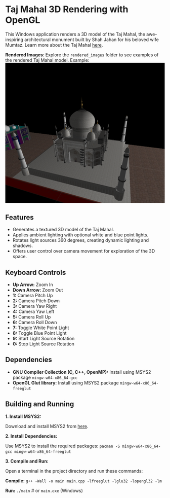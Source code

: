 # Taj Mahal 3D Rendering with OpenGL

This Windows application renders a 3D model of the Taj Mahal, the awe-inspiring architectural monument built by Shah Jahan for his beloved wife Mumtaz. Learn more about the Taj Mahal [here](https://en.wikipedia.org/wiki/Taj_Mahal).

**Rendered Images**: Explore the `rendered_images` folder to see examples of the rendered Taj Mahal model. Example:
![Rendered image of the model from the app](https://github.com/ehsan-ashik/Tajmahal-3D-renderer/blob/main/rendered%20images/white-light-1.PNG)

## Features

* Generates a textured 3D model of the Taj Mahal.
* Applies ambient lighting with optional white and blue point lights.
* Rotates light sources 360 degrees, creating dynamic lighting and shadows.
* Offers user control over camera movement for exploration of the 3D space.

## Keyboard Controls

* **Up Arrow:** Zoom In
* **Down Arrow:** Zoom Out
* **1:** Camera Pitch Up
* **2:** Camera Pitch Down
* **3:** Camera Yaw Right
* **4:** Camera Yaw Left
* **5:** Camera Roll Up
* **6:** Camera Roll Down
* **7:** Toggle White Point Light
* **8:** Toggle Blue Point Light
* **9:** Start Light Source Rotation
* **0:** Stop Light Source Rotation

## Dependencies

* **GNU Compiler Collection (C, C++, OpenMP):** Install using MSYS2 package `mingw-w64-x86_64-gcc`
* **OpenGL Glut library:** Install using MSYS2 package `mingw-w64-x86_64-freeglut`

## Building and Running

**1. Install MSYS2:**

Download and install MSYS2 from [here](https://www.msys2.org/).

**2. Install Dependencies:**

Use MSYS2 to install the required packages: `pacman -S mingw-w64-x86_64-gcc mingw-w64-x86_64-freeglut`

**3. Compile and Run:**

Open a terminal in the project directory and run these commands:

**Compile:**
`g++ -Wall -o main main.cpp -lfreeglut -lglu32 -lopengl32 -lm`

**Run:**
`./main`  # or  `main.exe` (Windows)
